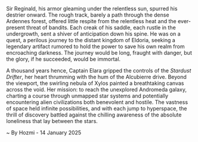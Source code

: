 
Sir Reginald, his armor gleaming under the relentless sun, spurred his destrier onward.  The rough track, barely a path through the dense Ardennes forest, offered little respite from the relentless heat and the ever-present threat of bandits.  Each creak of his saddle, each rustle in the undergrowth, sent a shiver of anticipation down his spine. He was on a quest, a perilous journey to the distant kingdom of Eldoria, seeking a legendary artifact rumored to hold the power to save his own realm from encroaching darkness.  The journey would be long, fraught with danger, but the glory, if he succeeded, would be immortal.

A thousand years hence, Captain Elara gripped the controls of the *Stardust Drifter*, her heart thrumming with the hum of the Alcubierre drive.  Beyond the viewport, the swirling nebula of Xylos painted a breathtaking canvas across the void.  Her mission: to reach the unexplored Andromeda galaxy, charting a course through unmapped star systems and potentially encountering alien civilizations both benevolent and hostile.  The vastness of space held infinite possibilities, and with each jump to hyperspace, the thrill of discovery battled against the chilling awareness of the absolute loneliness that lay between the stars.

~ By Hozmi - 14 January 2025
